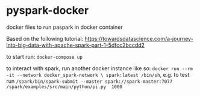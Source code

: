 # pyspark-docker
docker files to run paspark in docker container

Based on the following tutorial:
https://towardsdatascience.com/a-journey-into-big-data-with-apache-spark-part-1-5dfcc2bccdd2

to start run: `docker-compose up`

to interact with spark, run another docker instance like so: `docker run --rm -it --network docker_spark-network \
    spark:latest /bin/sh`, e.g. to test run `/spark/bin/spark-submit --master spark://spark-master:7077 /spark/examples/src/main/python/pi.py  1000`

